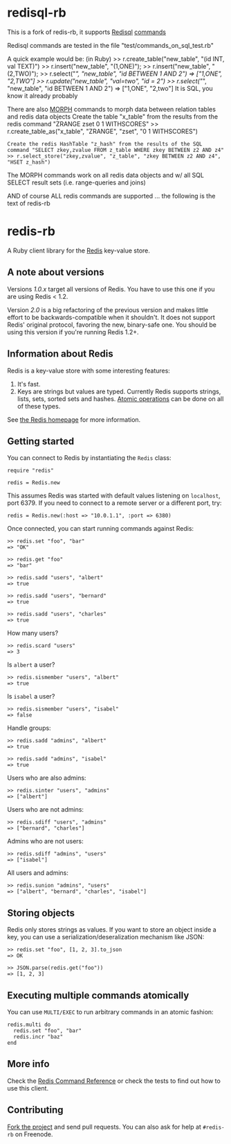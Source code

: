 # redisql-rb
This is a fork of redis-rb, it supports [Redisql](http://code.google.com/p/redisql) [commands](http://code.google.com/p/redisql/wiki/CommandReference)

Redisql commands are tested in the file "test/commands_on_sql_test.rb"

A quick example would be: (in Ruby)
    >> r.create_table("new_table", "(id INT, val TEXT)")
    >> r.insert("new_table", "(1,ONE)");
    >> r.insert("new_table", "(2,TWO)");
    >> r.select("*", "new_table", "id BETWEEN 1 AND 2")
    => ["1,ONE", "2,TWO"]
    >> r.update("new_table", "val=two", "id = 2")
    >> r.select("*", "new_table", "id BETWEEN 1 AND 2")
    => ["1,ONE", "2,two"]
It is SQL, you know it already probably

There are also [MORPH](http://code.google.com/p/redisql/wiki/CommandReference#MORPH_Commands) commands to morph data between relation tables and redis data objects
    Create the table "x_table" from the results from the redis command "ZRANGE zset 0 1 WITHSCORES"
    >> r.create_table_as("x_table", "ZRANGE", "zset", "0 1 WITHSCORES")

    Create the redis HashTable "z_hash" from the results of the SQL command "SELECT zkey,zvalue FROM z_table WHERE zkey BETWEEN z2 AND z4"
    >> r.select_store("zkey,zvalue", "z_table", "zkey BETWEEN z2 AND z4", "HSET z_hash")
The MORPH commands work on all redis data objects and w/ all SQL SELECT result sets (i.e. range-queries and joins)

AND of course ALL redis commands are supported ... the following is the text of redis-rb

# redis-rb

A Ruby client library for the [Redis](http://code.google.com/p/redis) key-value store.

## A note about versions

Versions *1.0.x* target all versions of Redis. You have to use this one if you are using Redis < 1.2.

Version *2.0* is a big refactoring of the previous version and makes little effort to be
backwards-compatible when it shouldn't. It does not support Redis' original protocol, favoring the
new, binary-safe one. You should be using this version if you're running Redis 1.2+.

## Information about Redis

Redis is a key-value store with some interesting features:

1. It's fast.
2. Keys are strings but values are typed. Currently Redis supports strings, lists, sets, sorted sets and hashes. [Atomic operations](http://code.google.com/p/redis/wiki/CommandReference) can be done on all of these types.

See [the Redis homepage](http://code.google.com/p/redis/wiki/README) for more information.

## Getting started

You can connect to Redis by instantiating the `Redis` class:

    require "redis"

    redis = Redis.new

This assumes Redis was started with default values listening on `localhost`, port 6379. If you need to connect to a remote server or a different port, try:

    redis = Redis.new(:host => "10.0.1.1", :port => 6380)

Once connected, you can start running commands against Redis:

    >> redis.set "foo", "bar"
    => "OK"

    >> redis.get "foo"
    => "bar"

    >> redis.sadd "users", "albert"
    => true

    >> redis.sadd "users", "bernard"
    => true

    >> redis.sadd "users", "charles"
    => true

How many users?

    >> redis.scard "users"
    => 3

Is `albert` a user?

    >> redis.sismember "users", "albert"
    => true

Is `isabel` a user?

    >> redis.sismember "users", "isabel"
    => false

Handle groups:

    >> redis.sadd "admins", "albert"
    => true

    >> redis.sadd "admins", "isabel"
    => true

Users who are also admins:

    >> redis.sinter "users", "admins"
    => ["albert"]

Users who are not admins:

    >> redis.sdiff "users", "admins"
    => ["bernard", "charles"]

Admins who are not users:

    >> redis.sdiff "admins", "users"
    => ["isabel"]

All users and admins:

    >> redis.sunion "admins", "users"
    => ["albert", "bernard", "charles", "isabel"]


## Storing objects

Redis only stores strings as values. If you want to store an object inside a key, you can use a serialization/deseralization mechanism like JSON:

    >> redis.set "foo", [1, 2, 3].to_json
    => OK

    >> JSON.parse(redis.get("foo"))
    => [1, 2, 3]

## Executing multiple commands atomically

You can use `MULTI/EXEC` to run arbitrary commands in an atomic fashion:

    redis.multi do
      redis.set "foo", "bar"
      redis.incr "baz"
    end

## More info

Check the [Redis Command Reference](http://code.google.com/p/redis/wiki/CommandReference) or check the tests to find out how to use this client.

## Contributing

[Fork the project](http://github.com/ezmobius/redis-rb) and send pull requests. You can also ask for help at `#redis-rb` on Freenode.
